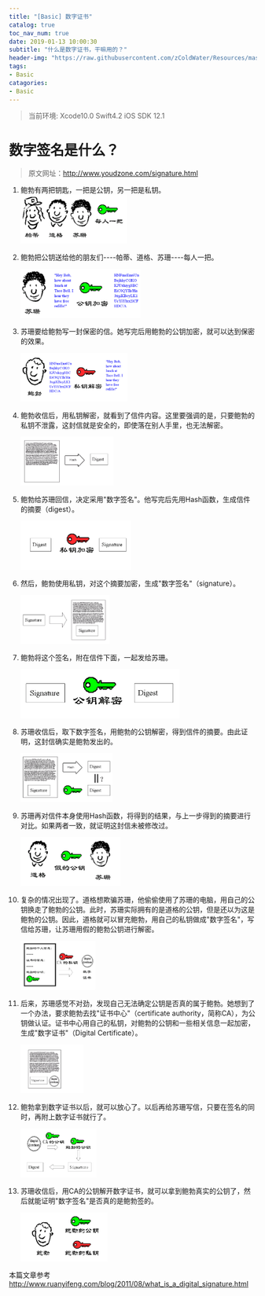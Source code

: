 ```yaml
---
title: "[Basic] 数字证书"
catalog: true
toc_nav_num: true
date: 2019-01-13 10:00:30
subtitle: "什么是数字证书，干嘛用的？"
header-img: "https://raw.githubusercontent.com/zColdWater/Resources/master/Images/cover.jpg"
tags:
- Basic
catagories:
- Basic
---
```


> 当前环境: Xcode10.0 Swift4.2 iOS SDK 12.1


数字签名是什么？
=======

> 原文网址：http://www.youdzone.com/signature.html

1. 鲍勃有两把钥匙，一把是公钥，另一把是私钥。
    <img src="https://raw.githubusercontent.com/zColdWater/Resources/master/Images/bg2.png" height="100" />  



2. 鲍勃把公钥送给他的朋友们----帕蒂、道格、苏珊----每人一把。

    <img src="https://raw.githubusercontent.com/zColdWater/Resources/master/Images/bg3.png" height="100" />  


3. 苏珊要给鲍勃写一封保密的信。她写完后用鲍勃的公钥加密，就可以达到保密的效果。

    <img src="https://raw.githubusercontent.com/zColdWater/Resources/master/Images/bg4.png" height="100" />  

4. 鲍勃收信后，用私钥解密，就看到了信件内容。这里要强调的是，只要鲍勃的私钥不泄露，这封信就是安全的，即使落在别人手里，也无法解密。

    <img src="https://raw.githubusercontent.com/zColdWater/Resources/master/Images/bg5.png" height="100" />  


5. 鲍勃给苏珊回信，决定采用"数字签名"。他写完后先用Hash函数，生成信件的摘要（digest）。

    <img src="https://raw.githubusercontent.com/zColdWater/Resources/master/Images/bg6.png" height="100" />  


6. 然后，鲍勃使用私钥，对这个摘要加密，生成"数字签名"（signature）。

    <img src="https://raw.githubusercontent.com/zColdWater/Resources/master/Images/bg7.png" height="100" />  

7. 鲍勃将这个签名，附在信件下面，一起发给苏珊。

    <img src="https://raw.githubusercontent.com/zColdWater/Resources/master/Images/bg8.png" height="100" />  

8. 苏珊收信后，取下数字签名，用鲍勃的公钥解密，得到信件的摘要。由此证明，这封信确实是鲍勃发出的。

    <img src="https://raw.githubusercontent.com/zColdWater/Resources/master/Images/bg9.png" height="100" />  

9. 苏珊再对信件本身使用Hash函数，将得到的结果，与上一步得到的摘要进行对比。如果两者一致，就证明这封信未被修改过。

    <img src="https://raw.githubusercontent.com/zColdWater/Resources/master/Images/bg10.png" height="100" />  

10. 复杂的情况出现了。道格想欺骗苏珊，他偷偷使用了苏珊的电脑，用自己的公钥换走了鲍勃的公钥。此时，苏珊实际拥有的是道格的公钥，但是还以为这是鲍勃的公钥。因此，道格就可以冒充鲍勃，用自己的私钥做成"数字签名"，写信给苏珊，让苏珊用假的鲍勃公钥进行解密。

    <img src="https://raw.githubusercontent.com/zColdWater/Resources/master/Images/bg11.png" height="100" />  


11. 后来，苏珊感觉不对劲，发现自己无法确定公钥是否真的属于鲍勃。她想到了一个办法，要求鲍勃去找"证书中心"（certificate authority，简称CA），为公钥做认证。证书中心用自己的私钥，对鲍勃的公钥和一些相关信息一起加密，生成"数字证书"（Digital Certificate）。

    <img src="https://raw.githubusercontent.com/zColdWater/Resources/master/Images/bg12.png" height="100" />  

12. 鲍勃拿到数字证书以后，就可以放心了。以后再给苏珊写信，只要在签名的同时，再附上数字证书就行了。

    <img src="https://raw.githubusercontent.com/zColdWater/Resources/master/Images/bg13.png" height="100" />  

13. 苏珊收信后，用CA的公钥解开数字证书，就可以拿到鲍勃真实的公钥了，然后就能证明"数字签名"是否真的是鲍勃签的。

    <img src="https://raw.githubusercontent.com/zColdWater/Resources/master/Images/bg14.png" height="100" />  


本篇文章参考   http://www.ruanyifeng.com/blog/2011/08/what_is_a_digital_signature.html


